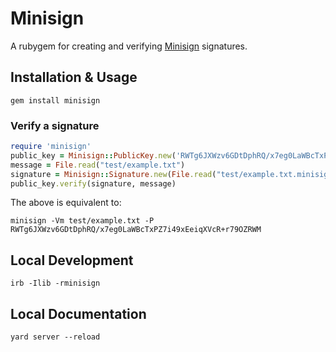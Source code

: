 # Minisign

A rubygem for creating and verifying [Minisign](http://jedisct1.github.io/minisign/) signatures.

## Installation & Usage

```
gem install minisign
```

### Verify a signature

```rb
require 'minisign'
public_key = Minisign::PublicKey.new('RWTg6JXWzv6GDtDphRQ/x7eg0LaWBcTxPZ7i49xEeiqXVcR+r79OZRWM')
message = File.read("test/example.txt")
signature = Minisign::Signature.new(File.read("test/example.txt.minisig"))
public_key.verify(signature, message)
```

The above is equivalent to:

```
minisign -Vm test/example.txt -P RWTg6JXWzv6GDtDphRQ/x7eg0LaWBcTxPZ7i49xEeiqXVcR+r79OZRWM
```

## Local Development

```
irb -Ilib -rminisign
```

## Local Documentation

```
yard server --reload
```
